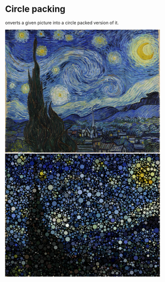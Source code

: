 # Circle packing
onverts a given picture into a circle packed version of it.

<p float="left">
  <img src="1280px-Van_Gogh_-_Starry_Night_-_Google_Art_Project.jpg" height="400" />
  <img src="output.png" height="400" />
</p>